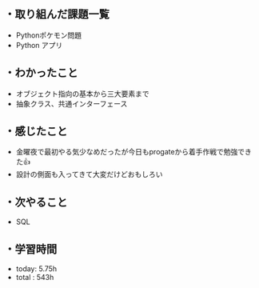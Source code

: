 ## ・取り組んだ課題一覧
- Pythonポケモン問題
- Python アプリ


## ・わかったこと
- オブジェクト指向の基本から三大要素まで
- 抽象クラス、共通インターフェース


## ・感じたこと
- 金曜夜で最初やる気少なめだったが今日もprogateから着手作戦で勉強できた👍
- 設計の側面も入ってきて大変だけどおもしろい

## ・次やること
- SQL

## ・学習時間
- today:  5.75h
- total  : 543h 


